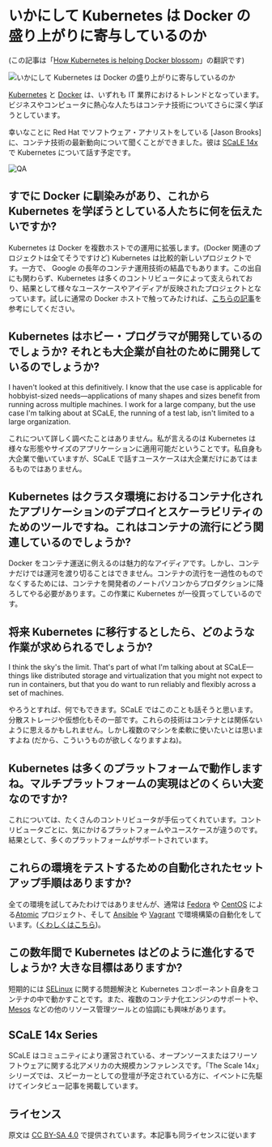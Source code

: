 # いかにして Kubernetes は Docker の盛り上がりに寄与しているのか

(この記事は「[How Kubernetes is helping Docker blossom](https://opensource.com/business/16/1/scale14x-interview-jason-brooks-red-hat)」の翻訳です)

![いかにして Kubernetes は Docker の盛り上がりに寄与しているのか](/images/posts/2016-03-kubernetes/containers_2015-1-osdc-lead.png)

[Kubernetes](http://kubernetes.io/) と [Docker](https://www.docker.com/) は、いずれも IT 業界におけるトレンドとなっています。ビジネスやコンピュータに熱心な人たちはコンテナ技術についてさらに深く学ぼうとしています。

幸いなことに Red Hat でソフトウェア・アナリストをしている [Jason Brooks] に、コンテナ技術の最新動向について聞くことができました。彼は [SCaLE 14x](https://opensource.com/resources/scale-14x) で Kubernetes について話す予定です。

![QA](/images/posts/2016-03-kubernetes/Interview-banner-QA.png)

## すでに Docker に馴染みがあり、これから Kubernetes を学ぼうとしている人たちに何を伝えたいですか?

Kubernetes は Docker を複数ホストでの運用に拡張します。(Docker 関連のプロジェクトは全てそうですけど) Kubernetes は比較的新しいプロジェクトです。一方で、 Google の長年のコンテナ運用技術の結晶でもあります。この出自にも関わらず、Kubernetes は多くのコントリビュータによって支えられており、結果として様々なユースケースやアイディアが反映されたプロジェクトとなっています。試しに通常の Docker ホストで触ってみたければ、[こちらの記事](https://github.com/kubernetes/kubernetes/blob/release-1.1/docs/getting-started-guides/docker.md)を参考にしてください。

## Kubernetes はホビー・プログラマが開発しているのでしょうか? それとも大企業が自社のために開発しているのでしょうか?

I haven't looked at this definitively. I know that the use case is applicable for hobbyist-sized needs—applications of many shapes and sizes benefit from running across multiple machines. I work for a large company, but the use case I'm talking about at SCaLE, the running of a test lab, isn't limited to a large organization.

これについて詳しく調べたことはありません。私が言えるのは Kubernetes は様々な形態やサイズのアプリケーションに適用可能だということです。私自身も大企業で働いていますが、SCaLE で話すユースケースは大企業だけにあてはまるものではありません。

## Kubernetes はクラスタ環境におけるコンテナ化されたアプリケーションのデプロイとスケーラビリティのためのツールですね。これはコンテナの流行にどう関連しているのでしょうか?

Docker をコンテナ運送に例えるのは魅力的なアイディアです。しかし、コンテナだけでは運河を渡り切ることはできません。コンテナの流行を一過性のものでなくするためには、コンテナを開発者のノートパソコンからプロダクションに降ろしてやる必要があります。この作業に Kubernetes が一役買ってしているのです。

## 将来 Kubernetes に移行するとしたら、どのような作業が求められるでしょうか?

I think the sky's the limit. That's part of what I'm talking about at SCaLE—things like distributed storage and virtualization that you might not expect to run in containers, but that you do want to run reliably and flexibly across a set of machines.

やろうとすれば、何でもできます。SCaLE ではこのことも話そうと思います。分散ストレージや仮想化もその一部です。これらの技術はコンテナとは関係ないように思えるかもしれません。しかし複数のマシンを柔軟に使いたいとは思いますよね (だから、こういうものが欲しくなりますよね)。

## Kubernetes は多くのプラットフォームで動作しますね。マルチプラットフォームの実現はどのくらい大変なのですか?

これについては、たくさんのコントリビュータが手伝ってくれています。コントリビュータごとに、気にかけるプラットフォームやユースケースが違うのです。結果として、多くのプラットフォームがサポートされています。

## これらの環境をテストするための自動化されたセットアップ手順はありますか?

全ての環境を試してみたわけではありませんが、通常は [Fedora](https://getfedora.org/) や [CentOS](https://www.centos.org/) による[Atomic](http://www.projectatomic.io/download/) プロジェクト、そして [Ansible](http://ansible.com/) や [Vagrant](https://www.vagrantup.com/) で環境構築の自動化をしています。([くわしくはこちら](http://www.projectatomic.io/blog/2015/09/clustering-atomic-hosts-with-kubernetes-ansible-and-vagrant/))。

## この数年間で Kubernetes はどのように進化するでしょうか? 大きな目標はありますか?

短期的には [SELinux](https://en.wikipedia.org/wiki/Security-Enhanced_Linux) に関する問題解決と Kubernetes コンポーネント自身をコンテナの中で動かすことです。また、複数のコンテナ化エンジンのサポートや、[Mesos](http://mesos.apache.org/) などの他のリソース管理ツールとの協調にも興味があります。

## SCaLE 14x Series

SCaLE はコミュニティにより運営されている、オープンソースまたはフリーソフトウェアに関する北アメリカの大規模カンファレンスです。「The Scale 14x」シリーズでは、スピーカーとしての登壇が予定されている方に、イベントに先駆けてインタビュー記事を掲載しています。

## ライセンス

原文は [CC BY-SA 4.0](http://creativecommons.org/licenses/by-sa/4.0/) で提供されています。本記事も同ライセンスに従います
